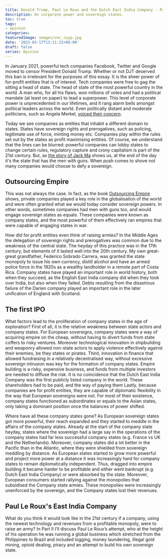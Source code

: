 ```yaml
---
title: Donald Trump, Paul Le Roux and the Dutch East India Company - Part 1
description: On corporate power and sovereign states.
toc: true
tags:
- opinion
categories:
featuredImage: images/voc_cuyp.jpg
date: '2023-03-17T13:11:22+08:00'
draft: false
series: Opinion
---
```

In January 2021, powerful tech companies Facebook, Twitter and Google moved to censor President Donald Trump. Whether or not DJT deserved this ban is irrelevant for the purposes of this essay. It is the sheer power of for-profit entities that is of interest. Tech companies were free to gag the sitting a head of state. The head of state of the most powerful country in the world. A man who, for all his flaws, won millions of votes and had a political mandate (at least on paper) to lead a superpower. This level of corporate power is unprecedented in our lifetimes, and it rang alarm bells amongst political leaders across the world. Even politically distant and moderate politicians, such as Angela Merkel, [voiced their concern](https://www.ft.com/content/6146b352-6b40-48ef-b10b-a34ad585b91a).

Today we see companies as entities that inhabit a different domain to states. States have sovereign rights and prerogatives, such as policing, legitimate use of force, minting money etc.  Companies play within the rules set out by the states as profit maximising entities. Of course, we understand that the lines can be blurred: powerful companies can lobby states to change certain rules, regulatory capture and crony capitalism is part of the 21st century. But, as [the story of Jack Ma](https://www.bbc.co.uk/news/technology-56448688) shows us, at the end of the day it's the state that has the men with guns. When push comes to shove not many companies would choose to defy a sovereign.

## Outsourcing Empire

This was not always the case. In fact, as the book [Outsourcing Empire](https://www.amazon.co.uk/Outsourcing-Empire-Company-States-Modern-World/dp/0691203512) shows, private companies played a key role in the globalisation of the world and were often granted what we would today consider sovereign powers. In other words, sometimes companies had men with guns too, and would engage sovereign states as equals. These companies were known as company states, and the most powerful of them effectively ran empires that were capable of engaging states in war.

How did for profit entities even think of raising armies? In the Middle Ages the delegation of sovereign rights and prerogatives was common due to the weakness of the central state. The heyday of this practice was in the 17th century, but elements of it lasted well into the 20th century. My own great-great grandfather, Federico Sobrado Carrera, was granted the state monopoly to issue his own currency, distill alcohol and have an armed police force in the 1920s as a wealthy landholder in a remote part of Costa Rica. Company states have played an important role in world history, both when they succeed, as the English East India company did when they took over India, but also when they failed. Debts resulting from the disastrous failure of the Darien company played an important role in the later unification of England with Scotland.  

## The first IPO

What factors lead to the proliferation of company states in the age of exploration? First of all, it is the relative weakness between state actors and company states. For European sovereigns, company states were a way of acquiring empire on the cheap, without having to divert funds from state coffers to risky ventures. Moreover technological innovation in shipbuilding and weaponry allowed non-state actors to apply violence effectively against their enemies, be they states or pirates. Third, innovation in finance that allowed fundraising in a relatively decentralised way, without excessive sovereign intrusion was key for the formation of company states. Empire building is a risky, expensive business, and funds from multiple investors are needed to diffuse the risk. It is no coincidence that the Dutch East India Company was the first publicly listed company in the world. These shareholders had to be paid, and the way of paying them Lastly, because companies are for profit entities, they are capable of diplomatic flexibility in the way that European sovereigns were not. For most of their existence, company states functioned as subordinates or equals to the Asian states, only taking a dominant position once the balances of power shifted.

Where have all these company states gone? As European sovereign states got more powerful, their reach expanded and they started to meddle in the affairs of the company states. Already at the start of the company state heyday, states where the sovereign had a large say in the operations of the company states had far less successful company states (e.g. France vs UK and the Netherlands). Moreover, company states did a lot better in the Pacific than in the Atlantic, where they were shielded from sovereign meddling by distance. As European states started to grow more powerful and project more power at a distance it was increasingly hard for company states to remain diplomatically independent. Thus, dragged into empire building it became harder to be profitable and either went bankrupt (e.g. Dutch East India Company) or were absorbed by the state. Moreover,  European consumers started rallying against the monopolies that subsidised the Company state armies. These monopolies were increasingly unenforced by the sovereign, and the Company states lost their revenues.

## Paul Le Roux's East India Company

What do you think it would look like in the 21st century if a company, using the newest technology and revenues from a profitable monopoly, were to raise an army? In Part II I’ll discuss Paul Le Roux’s attempt, who at the height of his operation he was running a global business which stretched from the Philippines to Brazil and included logging, money laundering, illegal gold mining, opioid dealing, piracy and an attempt to build his own sovereign state.
